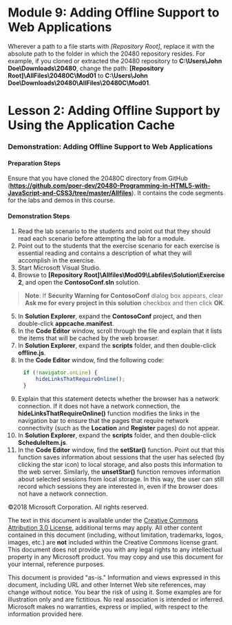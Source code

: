 # Module 9: Adding Offline Support to Web Applications

Wherever a path to a file starts with *[Repository Root]*, replace it with the absolute path to the folder in which the 20480 repository resides. For example, if you cloned or extracted the 20480 repository to **C:\Users\John Doe\Downloads\20480**, change the path: **[Repository Root]\AllFiles\20480C\Mod01** to **C:\Users\John Doe\Downloads\20480\AllFiles\20480C\Mod01**.

# Lesson 2: Adding Offline Support by Using the Application Cache

### Demonstration: Adding Offline Support to Web Applications

#### Preparation Steps 

Ensure that you have cloned the 20480C directory from GitHub (**https://github.com/poer-dev/20480-Programming-in-HTML5-with-JavaScript-and-CSS3/tree/master/Allfiles**). It contains the code segments for the labs and demos in this course. 

#### Demonstration Steps

1.	Read the lab scenario to the students and point out that they should read each scenario before attempting the lab for a module.
2.	Point out to the students that the exercise scenario for each exercise is essential reading and contains a description of what they will accomplish in the exercise.
3.	Start Microsoft Visual Studio. 
4. Browse to **[Repository Root]\Allfiles\Mod09\Labfiles\Solution\Exercise 2**, and open the **ContosoConf.sln** solution.
>**Note**: If **Security Warning for ContosoConf** dialog box appears, clear **Ask me for every project in this solution** checkbox and then click **OK**.
5.	In **Solution Explorer**, expand the **ContosoConf** project, and then double-click **appcache.manifest**.
6.	In the **Code Editor** window, scroll through the file and explain that it lists the items that will be cached by the web browser.
7.	In **Solution Explorer**, expand the **scripts** folder, and then double-click **offline.js**.
8.	In the **Code Editor** window, find the following code:
   ```javascript
        if (!navigator.onLine) {
            hideLinksThatRequireOnline();
        }
   ```
9.	Explain that this statement detects whether the browser has a network connection. If it does not have a network connection, the **hideLinksThatRequireOnline()** function modifies the links in the navigation bar to ensure that the pages that require network connectivity (such as the **Location** and **Register** pages) do not appear.
10.	In **Solution Explorer**, expand the **scripts** folder, and then double-click **ScheduleItem.js**.
11.	In the **Code Editor** window, find the **setStar()** function. Point out that this function saves information about sessions that the user has selected (by clicking the star icon) to local storage, and also posts this information to the web server. Similarly, the **unsetStar()** function removes information about selected sessions from local storage. In this way, the user can still record which sessions they are interested in, even if the browser does not have a network connection.

©2018 Microsoft Corporation. All rights reserved.

The text in this document is available under the  [Creative Commons Attribution 3.0 License](https://creativecommons.org/licenses/by/3.0/legalcode), additional terms may apply. All other content contained in this document (including, without limitation, trademarks, logos, images, etc.) are  **not**  included within the Creative Commons license grant. This document does not provide you with any legal rights to any intellectual property in any Microsoft product. You may copy and use this document for your internal, reference purposes.

This document is provided &quot;as-is.&quot; Information and views expressed in this document, including URL and other Internet Web site references, may change without notice. You bear the risk of using it. Some examples are for illustration only and are fictitious. No real association is intended or inferred. Microsoft makes no warranties, express or implied, with respect to the information provided here.
